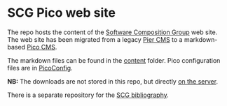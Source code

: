 # SCG Pico web site

The repo hosts the content of the [Software Composition Group](http://scg.unibe.ch) web site. The web site has been migrated from a legacy [Pier CMS](https://www.piercms.com) to a markdown-based [Pico CMS](https://picocms.org).

The markdown files can be found in the [content](content) folder. Pico configuration files are in [PicoConfig](PicoConfig).

**NB:** The downloads are not stored in this repo, but directly [on the server](http://scg.unibe.ch/assets/).

There is a separate repository for the [SCG bibliography](https://github.com/scgbern/scgbib).
